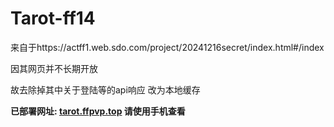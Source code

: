 # Tarot-ff14
来自于https://actff1.web.sdo.com/project/20241216secret/index.html#/index 

因其网页并不长期开放 

故去除掉其中关于登陆等的api响应 改为本地缓存

**已部署网址: [tarot.ffpvp.top](https://tarot.ffpvp.top/#/index)  请使用手机查看**
